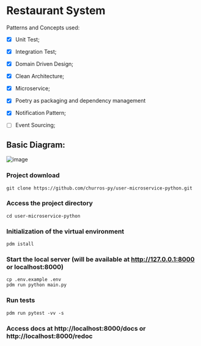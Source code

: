 # Restaurant System

Patterns and Concepts used:
- [x] Unit Test;
- [x] Integration Test;
- [x] Domain Driven Design;
- [x] Clean Architecture;
- [x] Microservice;
- [x] Poetry as packaging and dependency management
- [x] Notification Pattern;
- [ ] Event Sourcing;


## Basic Diagram:
![image](https://user-images.githubusercontent.com/55208546/204069761-6afa11f4-5a31-42ad-a16a-08372406a4df.png)

### Project download
```
git clone https://github.com/churros-py/user-microservice-python.git
```

### Access the project directory
```
cd user-microservice-python
```

### Initialization of the virtual environment
```
pdm istall
```

### Start the local server (will be available at http://127.0.0.1:8000 or localhost:8000)
```
cp .env.example .env
pdm run python main.py
```

### Run tests
```
pdm run pytest -vv -s
```

### Access docs at http://localhost:8000/docs or http://localhost:8000/redoc

